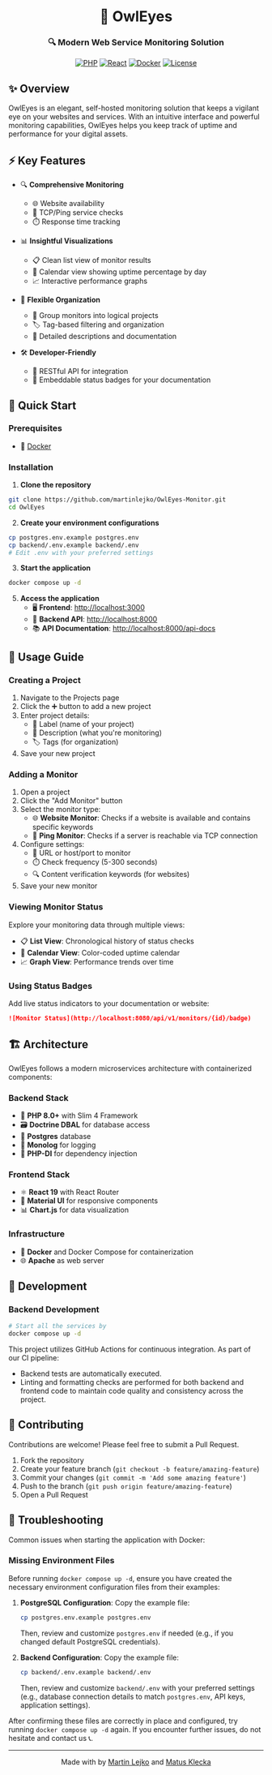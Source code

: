 <div align="center">

# 🦉 OwlEyes

### 🔍 Modern Web Service Monitoring Solution

[![PHP](https://img.shields.io/badge/PHP-8.2-777BB4.svg?style=flat-square&logo=php)](https://php.net/)
[![React](https://img.shields.io/badge/React-18-61DAFB.svg?style=flat-square&logo=react)](https://reactjs.org/)
[![Docker](https://img.shields.io/badge/Docker-Ready-2496ED.svg?style=flat-square&logo=docker)](https://www.docker.com/)
[![License](https://img.shields.io/badge/License-MIT-green.svg?style=flat-square)](LICENSE)

</div>

## ✨ Overview

OwlEyes is an elegant, self-hosted monitoring solution that keeps a vigilant eye on your websites and services. With an intuitive interface and powerful monitoring capabilities, OwlEyes helps you keep track of uptime and performance for your digital assets.

## ⚡ Key Features

- 🔍 **Comprehensive Monitoring**
  - 🌐 Website availability
  - 🔄 TCP/Ping service checks
  - ⏱️ Response time tracking

- 📊 **Insightful Visualizations**
  - 📋 Clean list view of monitor results
  - 📅 Calendar view showing uptime percentage by day
  - 📈 Interactive performance graphs 

- 🔧 **Flexible Organization**
  - 📁 Group monitors into logical projects
  - 🏷️ Tag-based filtering and organization
  - 📝 Detailed descriptions and documentation

- 🛠️ **Developer-Friendly**
  - 🔌 RESTful API for integration
  - 🔖 Embeddable status badges for your documentation

## 🚀 Quick Start

### Prerequisites

- 🐳 [Docker](https://www.docker.com/get-started)

### Installation

1. **Clone the repository**

```bash
git clone https://github.com/martinlejko/OwlEyes-Monitor.git
cd OwlEyes
```

2. **Create your environment configurations**

```bash
cp postgres.env.example postgres.env
cp backend/.env.example backend/.env
# Edit .env with your preferred settings
```

3. **Start the application**

```bash
docker compose up -d
```

5. **Access the application**
   - 🖥️ **Frontend**: [http://localhost:3000](http://localhost:3000)
   - 🔌 **Backend API**: [http://localhost:8000](http://localhost:8000)
   - 📚 **API Documentation**: [http://localhost:8000/api-docs](http://localhost:8000/docs)

## 📖 Usage Guide

### Creating a Project

1. Navigate to the Projects page
2. Click the ➕ button to add a new project
3. Enter project details:
   - 📝 Label (name of your project)
   - 📄 Description (what you're monitoring)
   - 🏷️ Tags (for organization)
4. Save your new project

### Adding a Monitor

1. Open a project
2. Click the "Add Monitor" button
3. Select the monitor type:
   - 🌐 **Website Monitor**: Checks if a website is available and contains specific keywords
   - 🔄 **Ping Monitor**: Checks if a server is reachable via TCP connection
4. Configure settings:
   - 🔗 URL or host/port to monitor
   - ⏱️ Check frequency (5-300 seconds)
   - 🔍 Content verification keywords (for websites)
5. Save your new monitor

### Viewing Monitor Status

Explore your monitoring data through multiple views:

- 📋 **List View**: Chronological history of status checks
- 📅 **Calendar View**: Color-coded uptime calendar
- 📈 **Graph View**: Performance trends over time

### Using Status Badges

Add live status indicators to your documentation or website:

```markdown
![Monitor Status](http://localhost:8080/api/v1/monitors/{id}/badge)
```

## 🏗️ Architecture

OwlEyes follows a modern microservices architecture with containerized components:

### Backend Stack

- 🔧 **PHP 8.0+** with Slim 4 Framework
- 🗃️ **Doctrine DBAL** for database access
- 💾 **Postgres** database
- 📝 **Monolog** for logging
- 🧩 **PHP-DI** for dependency injection

### Frontend Stack

- ⚛️ **React 19** with React Router
- 🎨 **Material UI** for responsive components
- 📊 **Chart.js** for data visualization

### Infrastructure

- 🐳 **Docker** and Docker Compose for containerization
- 🌐 **Apache** as web server

## 🧪 Development

### Backend Development

```bash
# Start all the services by
docker compose up -d
```

This project utilizes GitHub Actions for continuous integration. As part of our CI pipeline:
- Backend tests are automatically executed.
- Linting and formatting checks are performed for both backend and frontend code to maintain code quality and consistency across the project.

## 🤝 Contributing

Contributions are welcome! Please feel free to submit a Pull Request.

1. Fork the repository
2. Create your feature branch (`git checkout -b feature/amazing-feature`)
3. Commit your changes (`git commit -m 'Add some amazing feature'`)
4. Push to the branch (`git push origin feature/amazing-feature`)
5. Open a Pull Request

## 🤷 Troubleshooting

Common issues when starting the application with Docker:

### Missing Environment Files

Before running `docker compose up -d`, ensure you have created the necessary environment configuration files from their examples:

1.  **PostgreSQL Configuration**:
    Copy the example file:
    ```bash
    cp postgres.env.example postgres.env
    ```
    Then, review and customize `postgres.env` if needed (e.g., if you changed default PostgreSQL credentials).

2.  **Backend Configuration**:
    Copy the example file:
    ```bash
    cp backend/.env.example backend/.env
    ```
    Then, review and customize `backend/.env` with your preferred settings (e.g., database connection details to match `postgres.env`, API keys, application settings).

After confirming these files are correctly in place and configured, try running `docker compose up -d` again. If you encounter further issues, do not hesitate and contact us 📞. 

---

<div align="center">

Made with by [Martin Lejko](https://github.com/martinlejko) and [Matus Klecka](https://github.com/tukan74)

</div>
